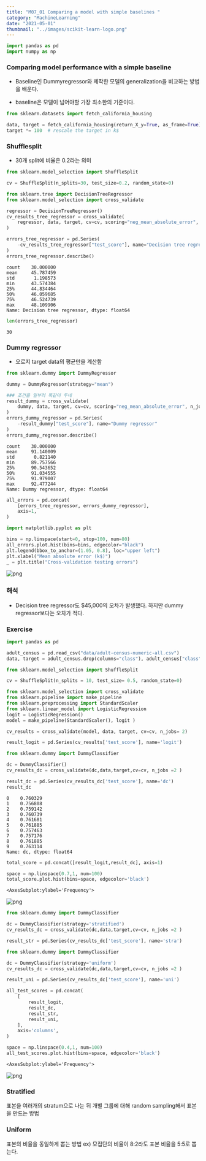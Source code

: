 ```yaml
---
title: "M07_01 Comparing a model with simple baselines "
category: "MachineLearning"
date: "2021-05-01"
thumbnail: "../images/scikit-learn-logo.png"
---
```


```python
import pandas as pd
import numpy as np
```

### Comparing model performance with a simple baseline

- Baseline인 Dummyregressor와 제작한 모델의 generalization을 비교하는 방법을 배운다.

- baseline은 모델이 넘어야할 가장 최소한의 기준이다.

```python
from sklearn.datasets import fetch_california_housing

data, target = fetch_california_housing(return_X_y=True, as_frame=True)
target *= 100  # rescale the target in k$
```

### Shufflesplit

- 30개 split에 비율은 0.2라는 의미

```python
from sklearn.model_selection import ShuffleSplit

cv = ShuffleSplit(n_splits=30, test_size=0.2, random_state=0)
```

```python
from sklearn.tree import DecisionTreeRegressor
from sklearn.model_selection import cross_validate

regressor = DecisionTreeRegressor()
cv_results_tree_regressor = cross_validate(
    regressor, data, target, cv=cv, scoring="neg_mean_absolute_error", n_jobs=2
)

errors_tree_regressor = pd.Series(
    -cv_results_tree_regressor["test_score"], name="Decision tree regressor"
)
errors_tree_regressor.describe()
```

    count    30.000000
    mean     45.787459
    std       1.198573
    min      43.574384
    25%      44.834464
    50%      46.059685
    75%      46.524739
    max      48.109906
    Name: Decision tree regressor, dtype: float64

```python
len(errors_tree_regressor)
```

    30

### Dummy regressor

- 오로지 target data의 평균만을 계산함

```python
from sklearn.dummy import DummyRegressor

dummy = DummyRegressor(strategy="mean")

### 조건을 일부러 똑같이 두네
result_dummy = cross_validate(
    dummy, data, target, cv=cv, scoring="neg_mean_absolute_error", n_jobs=2
)
errors_dummy_regressor = pd.Series(
    -result_dummy["test_score"], name="Dummy regressor"
)
errors_dummy_regressor.describe()
```

    count    30.000000
    mean     91.140009
    std       0.821140
    min      89.757566
    25%      90.543652
    50%      91.034555
    75%      91.979007
    max      92.477244
    Name: Dummy regressor, dtype: float64

```python
all_errors = pd.concat(
    [errors_tree_regressor, errors_dummy_regressor],
    axis=1,
)
```

```python
import matplotlib.pyplot as plt

bins = np.linspace(start=0, stop=100, num=80)
all_errors.plot.hist(bins=bins, edgecolor="black")
plt.legend(bbox_to_anchor=(1.05, 0.8), loc="upper left")
plt.xlabel("Mean absolute error (k$)")
_ = plt.title("Cross-validation testing errors")
```

![png](output_10_0.png)

### 해석

- Decision tree regressor도 $45,000의 오차가 발생했다. 하지만 dummy regressor보다는 오차가 적다.

### Exercise

```python
import pandas as pd

adult_census = pd.read_csv("data/adult-census-numeric-all.csv")
data, target = adult_census.drop(columns="class"), adult_census["class"]
```

```python
from sklearn.model_selection import ShuffleSplit

cv = ShuffleSplit(n_splits = 10, test_size= 0.5, random_state=0)
```

```python
from sklearn.model_selection import cross_validate
from sklearn.pipeline import make_pipeline
from sklearn.preprocessing import StandardScaler
from sklearn.linear_model import LogisticRegression
logit = LogisticRegression()
model = make_pipeline(StandardScaler(), logit )
```

```python
cv_results = cross_validate(model, data, target, cv=cv, n_jobs= 2)
```

```python
result_logit = pd.Series(cv_results['test_score'], name='logit')
```

```python
from sklearn.dummy import DummyClassifier

dc = DummyClassifier()
cv_results_dc = cross_validate(dc,data,target,cv=cv, n_jobs =2 )

```

```python
result_dc = pd.Series(cv_results_dc['test_score'], name='dc')
result_dc
```

    0    0.760329
    1    0.756808
    2    0.759142
    3    0.760739
    4    0.761681
    5    0.761885
    6    0.757463
    7    0.757176
    8    0.761885
    9    0.763114
    Name: dc, dtype: float64

```python
total_score = pd.concat([result_logit,result_dc], axis=1)
```

```python
space = np.linspace(0.7,1, num=100)
total_score.plot.hist(bins=space, edgecolor='black')
```

    <AxesSubplot:ylabel='Frequency'>

![png](output_21_1.png)

```python
from sklearn.dummy import DummyClassifier

dc = DummyClassifier(strategy='stratified')
cv_results_dc = cross_validate(dc,data,target,cv=cv, n_jobs =2 )

result_str = pd.Series(cv_results_dc['test_score'], name='stra')

```

```python
from sklearn.dummy import DummyClassifier

dc = DummyClassifier(strategy='uniform')
cv_results_dc = cross_validate(dc,data,target,cv=cv, n_jobs =2 )

result_uni = pd.Series(cv_results_dc['test_score'], name='uni')

```

```python
all_test_scores = pd.concat(
    [
        result_logit,
        result_dc,
        result_str,
        result_uni,
    ],
    axis='columns',
)

space = np.linspace(0.4,1, num=100)
all_test_scores.plot.hist(bins=space, edgecolor='black')
```

    <AxesSubplot:ylabel='Frequency'>

![png](output_24_1.png)

### Stratified

표본을 여러개의 stratum으로 나눈 뒤 개별 그룹에 대해 random sampling해서 표본을 만드는 방법

### Uniform

표본의 비율을 동일하게 뽑는 방법 ex) 모집단의 비율이 8:2라도 표본 비율을 5:5로 뽑는다.
